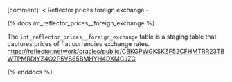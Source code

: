 [comment]: < Reflector prices foreign exchange -

{% docs int_reflector_prices__foreign_exchange %}

The `int_reflector_prices__foreign_exchange` table is a staging table that captures prices of fiat currencies exchange rates. https://reflector.network/oracles/public/CBKGPWGKSKZF52CFHMTRR23TBWTPMRDIYZ4O2P5VS65BMHYH4DXMCJZC

{% enddocs %}
